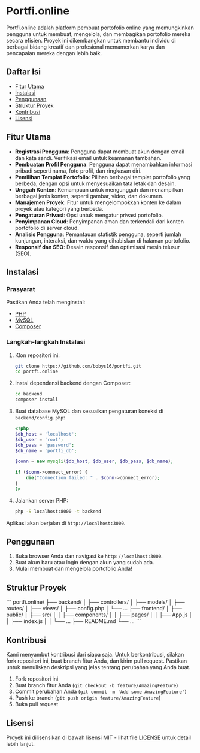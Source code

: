 # Portfi.online

Portfi.online adalah platform pembuat portofolio online yang memungkinkan pengguna untuk membuat, mengelola, dan membagikan portofolio mereka secara efisien. Proyek ini dikembangkan untuk membantu individu di berbagai bidang kreatif dan profesional memamerkan karya dan pencapaian mereka dengan lebih baik.

## Daftar Isi

- [Fitur Utama](#fitur-utama)
- [Instalasi](#instalasi)
- [Penggunaan](#penggunaan)
- [Struktur Proyek](#struktur-proyek)
- [Kontribusi](#kontribusi)
- [Lisensi](#lisensi)

## Fitur Utama

- **Registrasi Pengguna**: Pengguna dapat membuat akun dengan email dan kata sandi. Verifikasi email untuk keamanan tambahan.
- **Pembuatan Profil Pengguna**: Pengguna dapat menambahkan informasi pribadi seperti nama, foto profil, dan ringkasan diri.
- **Pemilihan Templat Portofolio**: Pilihan berbagai templat portofolio yang berbeda, dengan opsi untuk menyesuaikan tata letak dan desain.
- **Unggah Konten**: Kemampuan untuk mengunggah dan menampilkan berbagai jenis konten, seperti gambar, video, dan dokumen.
- **Manajemen Proyek**: Fitur untuk mengelompokkan konten ke dalam proyek atau kategori yang berbeda.
- **Pengaturan Privasi**: Opsi untuk mengatur privasi portofolio.
- **Penyimpanan Cloud**: Penyimpanan aman dan terkendali dari konten portofolio di server cloud.
- **Analisis Pengguna**: Pemantauan statistik pengguna, seperti jumlah kunjungan, interaksi, dan waktu yang dihabiskan di halaman portofolio.
- **Responsif dan SEO**: Desain responsif dan optimisasi mesin telusur (SEO).

## Instalasi

### Prasyarat

Pastikan Anda telah menginstal:

- [PHP](https://www.php.net/)
- [MySQL](https://www.mysql.com/)
- [Composer](https://getcomposer.org/)

### Langkah-langkah Instalasi

1. Klon repositori ini:
    ```sh
    git clone https://github.com/bobys16/portfi.git
    cd portfi.online
    ```

2. Instal dependensi backend dengan Composer:
    ```sh
    cd backend
    composer install
    ```

3. Buat database MySQL dan sesuaikan pengaturan koneksi di `backend/config.php`:
    ```php
    <?php
    $db_host = 'localhost';
    $db_user = 'root';
    $db_pass = 'password';
    $db_name = 'portfi_db';

    $conn = new mysqli($db_host, $db_user, $db_pass, $db_name);

    if ($conn->connect_error) {
        die("Connection failed: " . $conn->connect_error);
    }
    ?>
    ```

4. Jalankan server PHP:
    ```sh
    php -S localhost:8000 -t backend
    ```

Aplikasi akan berjalan di `http://localhost:3000`.

## Penggunaan

1. Buka browser Anda dan navigasi ke `http://localhost:3000`.
2. Buat akun baru atau login dengan akun yang sudah ada.
3. Mulai membuat dan mengelola portofolio Anda!

## Struktur Proyek

\`\`\`
portfi.online/
├── backend/
│   ├── controllers/
│   ├── models/
│   ├── routes/
│   ├── views/
│   ├── config.php
│   └── ...
├── frontend/
│   ├── public/
│   ├── src/
│   │   ├── components/
│   │   ├── pages/
│   │   ├── App.js
│   │   ├── index.js
│   │   └── ...
├── README.md
└── ...
\`\`\`

## Kontribusi

Kami menyambut kontribusi dari siapa saja. Untuk berkontribusi, silakan fork repositori ini, buat branch fitur Anda, dan kirim pull request. Pastikan untuk menuliskan deskripsi yang jelas tentang perubahan yang Anda buat.

1. Fork repositori ini
2. Buat branch fitur Anda (`git checkout -b feature/AmazingFeature`)
3. Commit perubahan Anda (`git commit -m 'Add some AmazingFeature'`)
4. Push ke branch (`git push origin feature/AmazingFeature`)
5. Buka pull request

## Lisensi

Proyek ini dilisensikan di bawah lisensi MIT - lihat file [LICENSE](LICENSE) untuk detail lebih lanjut.
